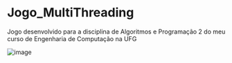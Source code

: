 # Jogo_MultiThreading
Jogo desenvolvido para a disciplina de Algoritmos e Programação 2 do meu curso de Engenharia de Computação na UFG


![image](https://user-images.githubusercontent.com/95327592/144541209-2ea547e2-911a-4609-b27b-97e97d5f4a67.png)
